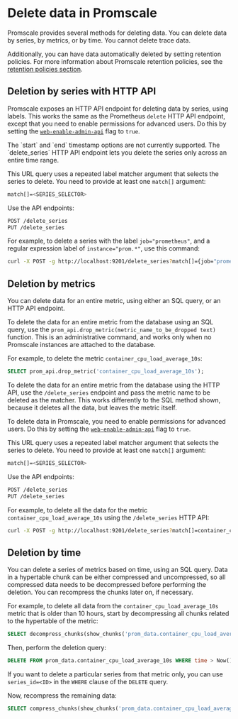 # Delete data in Promscale
Promscale provides several methods for deleting data. You can delete data by
series, by metrics, or by time. You cannot delete trace data.

Additionally, you can have data automatically deleted by setting retention
policies. For more information about Promscale retention policies, see the
[retention policies section][retention].

## Deletion by series with HTTP API
Promscale exposes an HTTP API endpoint for deleting data by series, using
labels. This works the same as the Prometheus `delete` HTTP API endpoint, except
that you need to enable permissions for advanced users. Do this by setting the
[`web-enable-admin-api`][web-enable-admin-api] flag to `true`.

<highlight type="note">
The `start` and `end` timestamp options are not currently supported. The
`delete_series` HTTP API endpoint lets you delete the series only across an
entire time range.
</highlight>

This URL query uses a repeated label matcher argument that selects the series to
delete. You need to provide at least one `match[]` argument:
```bash
match[]=<SERIES_SELECTOR>
```

Use the API endpoints:
```bash
POST /delete_series
PUT /delete_series
```

For example, to delete a series with the label `job="prometheus"`, and a regular
expression label of `instance="prom.*"`, use this command:
```bash
curl -X POST -g http://localhost:9201/delete_series?match[]={job="prometheus", instance=~"prom.*"}
```

## Deletion by metrics
You can delete data for an entire metric, using either an SQL query, or an HTTP
API endpoint.

To delete the data for an entire metric from the database using an SQL query,
use the `prom_api.drop_metric(metric_name_to_be_dropped text)` function. This is
an administrative command, and works only when no Promscale instances are
attached to the database.

For example, to delete the metric `container_cpu_load_average_10s`:
```sql
SELECT prom_api.drop_metric('container_cpu_load_average_10s');
```

To delete the data for an entire metric from the database using the HTTP API,
use the `/delete_series` endpoint and pass the metric name to be deleted as the
matcher. This works differently to the SQL method shown, because it deletes all
the data, but leaves the metric itself.

To delete data in Promscale, you need to enable permissions for advanced users.
Do this by setting the [`web-enable-admin-api`][web-enable-admin-api] flag
to `true`.

This URL query uses a repeated label matcher argument that selects the series to
delete. You need to provide at least one `match[]` argument:
```bash
match[]=<SERIES_SELECTOR>
```

Use the API endpoints:
```bash
POST /delete_series
PUT /delete_series
```

For example, to delete all the data for the metric
`container_cpu_load_average_10s` using the `/delete_series` HTTP API:
```bash
curl -X POST -g http://localhost:9201/delete_series?match[]=container_cpu_load_average_10s
```

## Deletion by time
You can delete a series of metrics based on time, using an SQL query. Data in a
hypertable chunk can be either compressed and uncompressed, so all compressed
data needs to be decompressed before performing the deletion. You can
recompress the chunks later on, if necessary.

For example, to delete all data from the `container_cpu_load_average_10s` metric
that is older than 10 hours, start by decompressing all chunks
related to the hypertable of the metric:
```sql
SELECT decompress_chunks(show_chunks('prom_data.container_cpu_load_average_10s'));
```

Then, perform the deletion query:
```sql
DELETE FROM prom_data.container_cpu_load_average_10s WHERE time > Now() - interval '10 hour';
```

If you want to delete a particular series from that metric only, you can use `series_id=<ID>` 
in the `WHERE` clause of the `DELETE` query.

Now, recompress the remaining data:
```sql
SELECT compress_chunks(show_chunks('prom_data.container_cpu_load_average_10s', older_than => '2 hours'));
```


[retention]: /manage-data/retention/
[web-enable-admin-api]: https://github.com/timescale/promscale/blob/master/docs/cli.md#general-flags
